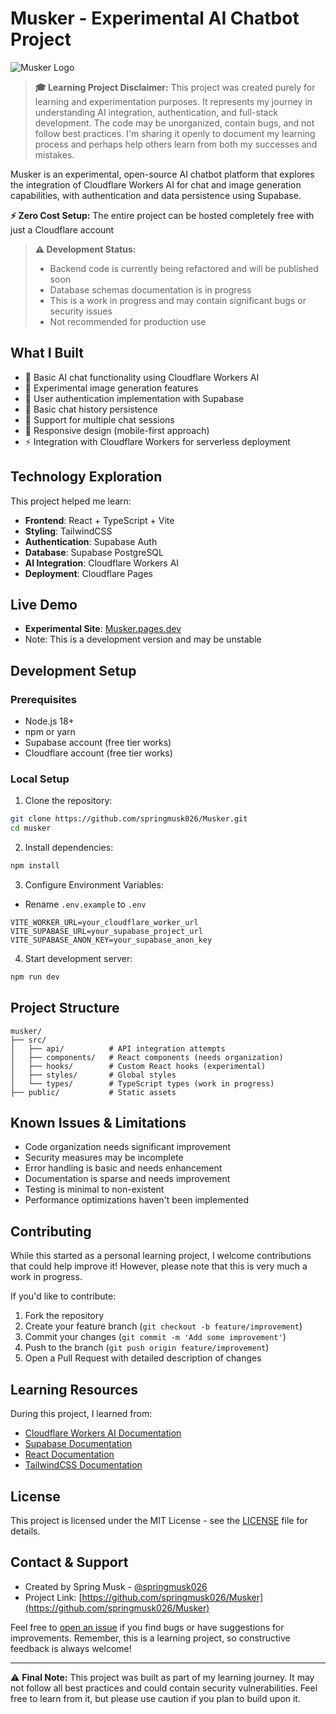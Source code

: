 # Musker - Experimental AI Chatbot Project

![Musker Logo](public/images/logo.png)

> **🎓 Learning Project Disclaimer:** 
> This project was created purely for learning and experimentation purposes. It represents my journey in understanding AI integration, authentication, and full-stack development. The code may be unorganized, contain bugs, and not follow best practices. I'm sharing it openly to document my learning process and perhaps help others learn from both my successes and mistakes.

Musker is an experimental, open-source AI chatbot platform that explores the integration of Cloudflare Workers AI for chat and image generation capabilities, with authentication and data persistence using Supabase.

**⚡ Zero Cost Setup:** The entire project can be hosted completely free with just a Cloudflare account

> **⚠ Development Status:** 
> - Backend code is currently being refactored and will be published soon
> - Database schemas documentation is in progress
> - This is a work in progress and may contain significant bugs or security issues
> - Not recommended for production use

## What I Built

- 🤖 Basic AI chat functionality using Cloudflare Workers AI
- 🎨 Experimental image generation features
- 🔐 User authentication implementation with Supabase
- 💾 Basic chat history persistence
- 🎯 Support for multiple chat sessions
- 📱 Responsive design (mobile-first approach)
- ⚡ Integration with Cloudflare Workers for serverless deployment

## Technology Exploration

This project helped me learn:

- **Frontend**: React + TypeScript + Vite
- **Styling**: TailwindCSS
- **Authentication**: Supabase Auth
- **Database**: Supabase PostgreSQL
- **AI Integration**: Cloudflare Workers AI
- **Deployment**: Cloudflare Pages

## Live Demo
- **Experimental Site**: [Musker.pages.dev](https://musker.pages.dev/)
- Note: This is a development version and may be unstable

## Development Setup

### Prerequisites

- Node.js 18+
- npm or yarn
- Supabase account (free tier works)
- Cloudflare account (free tier works)

### Local Setup

1. Clone the repository:
```bash
git clone https://github.com/springmusk026/Musker.git
cd musker
```

2. Install dependencies:
```bash
npm install
```

3. Configure Environment Variables:
- Rename `.env.example` to `.env`
```env
VITE_WORKER_URL=your_cloudflare_worker_url
VITE_SUPABASE_URL=your_supabase_project_url
VITE_SUPABASE_ANON_KEY=your_supabase_anon_key
```

4. Start development server:
```bash
npm run dev
```

## Project Structure

```
musker/
├── src/
│   ├── api/          # API integration attempts
│   ├── components/   # React components (needs organization)
│   ├── hooks/        # Custom React hooks (experimental)
│   ├── styles/       # Global styles
│   └── types/        # TypeScript types (work in progress)
├── public/           # Static assets
```

## Known Issues & Limitations

- Code organization needs significant improvement
- Security measures may be incomplete
- Error handling is basic and needs enhancement
- Documentation is sparse and needs improvement
- Testing is minimal to non-existent
- Performance optimizations haven't been implemented

## Contributing

While this started as a personal learning project, I welcome contributions that could help improve it! However, please note that this is very much a work in progress.

If you'd like to contribute:

1. Fork the repository
2. Create your feature branch (`git checkout -b feature/improvement`)
3. Commit your changes (`git commit -m 'Add some improvement'`)
4. Push to the branch (`git push origin feature/improvement`)
5. Open a Pull Request with detailed description of changes

## Learning Resources

During this project, I learned from:
- [Cloudflare Workers AI Documentation](https://developers.cloudflare.com/workers-ai/)
- [Supabase Documentation](https://supabase.com/docs)
- [React Documentation](https://reactjs.org/)
- [TailwindCSS Documentation](https://tailwindcss.com/docs)

## License

This project is licensed under the MIT License - see the [LICENSE](LICENSE) file for details.

## Contact & Support

- Created by Spring Musk - [@springmusk026](https://github.com/springmusk026)
- Project Link: [https://github.com/springmusk026/Musker](https://github.com/springmusk026/Musker)

Feel free to [open an issue](https://github.com/springmusk026/Musker/issues) if you find bugs or have suggestions for improvements. Remember, this is a learning project, so constructive feedback is always welcome!

---
⚠️ **Final Note:** This project was built as part of my learning journey. It may not follow all best practices and could contain security vulnerabilities. Feel free to learn from it, but please use caution if you plan to build upon it.
